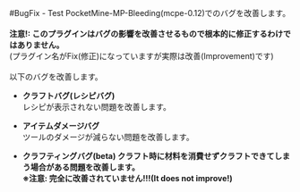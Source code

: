 #BugFix - Test
PocketMine-MP-Bleeding(mcpe-0.12)でのバグを改善します。</br>
</br>
<b>注意!: このプラグインはバグの影響を改善させるもので根本的に修正するわけではありません。</b></br>
(プラグイン名がFix(修正)になっていますが実際は改善(Improvement)です)</b></br>
</br>
以下のバグを改善します。

- <b>クラフトバグ(レシピバグ)</b></br>
レシピが表示されない問題を改善します。</br>

- <b>アイテムダメージバグ</b></br>
ツールのダメージが減らない問題を改善します。</br>

- <b>クラフティングバグ(beta)<b/>
クラフト時に材料を消費せずクラフトできてしまう場合がある問題を改善します。</br>
※注意: 完全に改善されていません!!!(It does not improve!)</br>